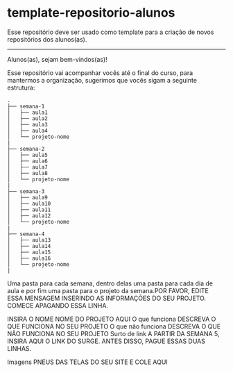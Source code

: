 # template-repositorio-alunos

Esse repositório deve ser usado como template para a criação de novos repositórios dos alunos(as).


---

Alunos(as), sejam bem-vindos(as)!

Esse repositório vai acompanhar vocês até o final do curso, para mantermos a organização, sugerimos que vocês sigam a seguinte estrutura:

```
.
├── semana-1
│   ├── aula1
│   ├── aula2
│   ├── aula3
│   ├── aula4
│   └── projeto-nome
|
├── semana-2
│   ├── aula5
│   ├── aula6
│   ├── aula7
│   ├── aula8
│   └── projeto-nome
|
├── semana-3
│   ├── aula9
│   ├── aula10
│   ├── aula11
│   ├── aula12
│   └── projeto-nome
|
├── semana-4
│   ├── aula13
│   ├── aula14
│   ├── aula15
│   ├── aula16
│   └── projeto-nome
|
```

Uma pasta para cada semana, dentro delas uma pasta para cada dia de aula e por fim uma pasta para o projeto da semana.POR FAVOR, EDITE ESSA MENSAGEM INSERINDO AS INFORMAÇÕES DO SEU PROJETO. COMECE APAGANDO ESSA LINHA.

INSIRA O NOME NOME DO PROJETO AQUI
O que funciona
DESCREVA O QUE FUNCIONA NO SEU PROJETO
O que não funciona
DESCREVA O QUE NÃO FUNCIONA NO SEU PROJETO
Surto de link
A PARTIR DA SEMANA 5, INSIRA AQUI O LINK DO SURGE. ANTES DISSO, PAGUE ESSAS DUAS LINHAS.

Imagens
PNEUS DAS TELAS DO SEU SITE E COLE AQUI

